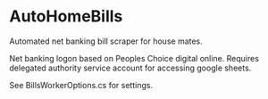 # AutoHomeBills
Automated net banking bill scraper for house mates.

Net banking logon based on Peoples Choice digital online.
Requires delegated authority service account for accessing google sheets.

See BillsWorkerOptions.cs for settings.
